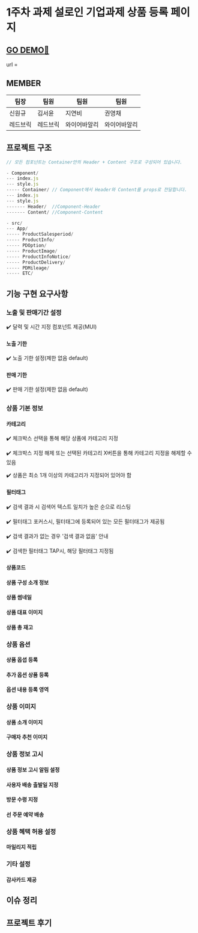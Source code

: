 # 1주차 과제 설로인 기업과제 상품 등록 페이지

## [GO DEMO🚀]()
url = 

## MEMBER

| 팀장     | 팀원     | 팀원         | 팀원         |
| -------- | -------- | ------------ | ------------ |
| 신원규   | 김서윤   | 지연비       | 권영채       |
| 레드브릭 | 레드브릭 | 와이어바알리 | 와이어바알리 |

## 프로젝트 구조

```js
// 모든 컴포넌트는 Container안의 Header + Content 구조로 구성되어 있습니다. 

- Component/
--- index.js
--- style.js
----- Container/ // Component에서 Header와 Content를 props로 전달합니다.
--- index.js
--- style.js
------- Header/  //Component-Header
------- Content/ //Component-Content

- src/
--- App/
----- ProductSalesperiod/
----- ProductInfo/
----- PDOption/
----- ProductImage/
----- ProductInfoNotice/
----- ProductDelivery/
----- PDMileage/
----- ETC/
```

## 기능 구현 요구사항

### 노출 및 판매기간 설정

✔️ 달력 및 시간 지정 컴포넌트 제공(MUI)

#### 노출 기한

✔️ 노출 기한 설정(제한 없음 default)

#### 판매 기한

✔️ 판매 기한 설정(제한 없음 default)

### 상품 기본 정보

#### 카테고리

✔️ 체크박스 선택을 통해 해당 상품에 카테고리 지정

✔️ 체크박스 지정 해제 또는 선택된 카테고리 X버튼을 통해 카테고리 지정을 해제할 수 있음

✔️ 상품은 최소 1개 이상의 카테고리가 지정되어 있어야 함

#### 필터태그

✔️ 검색 결과 시 검색어 텍스트 일치가 높은 순으로 리스팅

✔️ 필터태그 포커스시, 필터태그에 등록되어 있는 모든 필터태그가 제공됨

✔️ 검색 결과가 없는 경우 '검색 결과 없음' 안내

✔️ 검색한 필터태그 TAP시, 해당 필터태그 지정됨

#### 상품코드

#### 상품 구성 소개 정보

#### 상품 썸네일

#### 상품 대표 이미지

#### 상품 총 재고

### 상품 옵션

#### 상품 옵셥 등록

#### 추가 옵션 상품 등록

#### 옵션 내용 등록 영역

### 상품 이미지

#### 상품 소개 이미지

#### 구매자 추천 이미지

### 상품 정보 고시

#### 상품 정보 고시 알림 설정

#### 사용자 배송 출발일 지정

#### 방문 수령 지정

#### 선 주문 예약 배송

### 상품 혜택 허용 설정

#### 마일리지 적립

### 기타 설정 

#### 감사카드 제공

## 이슈 정리

## 프로젝트 후기